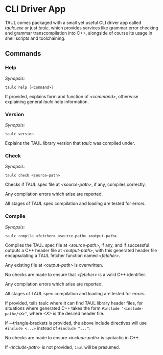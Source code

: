 # CLI Driver App

TAUL comes packaged with a small yet useful CLI driver app called *taulc.exe* or just *taulc*, which provides services like grammar error checking and grammar transcompilation into C++, alongside of course its usage in shell scripts and toolchaining.

## Commands

### Help

*Synopsis:*

```
taulc help [<command>]
```

If provided, explains form and function of *\<command\>*, otherwise explaining general
*taulc* help information.

### Version

*Synopsis:*

```
taulc version
```

Explains the TAUL library version that *taulc* was compiled under.

### Check

*Synopsis:*

```
taulc check <source-path>
```

Checks if TAUL spec file at *\<source-path\>*, if any, compiles correctly.

Any compilation errors which arise are reported.

All stages of TAUL spec compilation and loading are tested for errors.

### Compile

*Synopsis:*

```
taulc compile <fetcher> <source-path> <output-path>
```

Compiles the TAUL spec file at *\<source-path\>*, if any, and if successful outputs a C++ header file at *\<output-path\>*, with this generated header file encapsulating a TAUL fetcher function named *\<fetcher\>*.

Any existing file at *\<output-path\>* is overwritten.

No checks are made to ensure that *\<fetcher\>* is a valid C++ identifier.

Any compilation errors which arise are reported.

All stages of TAUL spec compilation and loading are tested for errors.

If provided, <include-path> tells taulc where it can find TAUL library header files, for situations where generated C++ takes the form 
`#include "<include-path>/<X>"`, where *\<X\>* is the desired header file.

If --triangle-brackets is provided, the above include directives will use `#include <...>` instead of `#include "..."`.

No checks are made to ensure *\<include-path\>* is syntactic in C++.

If *\<include-path\>* is not provided, `taul` will be presumed.
